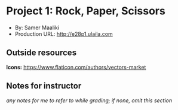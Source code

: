 # Project 1: Rock, Paper, Scissors
+ By: Samer Maaliki
+ Production URL: <http://e28p1.ulaila.com>

## Outside resources
**Icons:** https://www.flaticon.com/authors/vectors-market

## Notes for instructor
*any notes for me to refer to while grading; if none, omit this section*